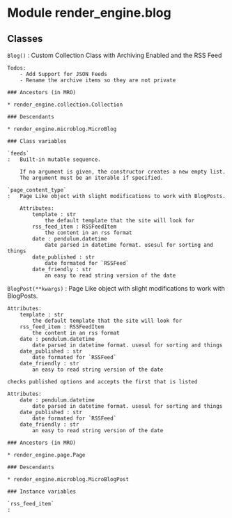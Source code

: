 Module render_engine.blog
=========================

Classes
-------

`Blog()`
:   Custom Collection Class with Archiving Enabled and the RSS Feed
    
    Todos:
        - Add Support for JSON Feeds
        - Rename the archive items so they are not private

    ### Ancestors (in MRO)

    * render_engine.collection.Collection

    ### Descendants

    * render_engine.microblog.MicroBlog

    ### Class variables

    `feeds`
    :   Built-in mutable sequence.
        
        If no argument is given, the constructor creates a new empty list.
        The argument must be an iterable if specified.

    `page_content_type`
    :   Page Like object with slight modifications to work with BlogPosts.
        
        Attributes:
            template : str
                the default template that the site will look for
            rss_feed_item : RSSFeedItem
                the content in an rss format
            date : pendulum.datetime
                date parsed in datetime format. usesul for sorting and things
            date_published : str
                date formated for `RSSFeed`
            date_friendly : str
                an easy to read string version of the date

`BlogPost(**kwargs)`
:   Page Like object with slight modifications to work with BlogPosts.
    
    Attributes:
        template : str
            the default template that the site will look for
        rss_feed_item : RSSFeedItem
            the content in an rss format
        date : pendulum.datetime
            date parsed in datetime format. usesul for sorting and things
        date_published : str
            date formated for `RSSFeed`
        date_friendly : str
            an easy to read string version of the date
    
    checks published options and accepts the first that is listed
    
    Attributes:
        date : pendulum.datetime
            date parsed in datetime format. usesul for sorting and things
        date_published : str
            date formated for `RSSFeed`
        date_friendly : str
            an easy to read string version of the date

    ### Ancestors (in MRO)

    * render_engine.page.Page

    ### Descendants

    * render_engine.microblog.MicroBlogPost

    ### Instance variables

    `rss_feed_item`
    :